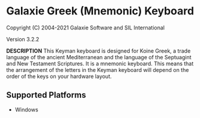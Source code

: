 Galaxie Greek (Mnemonic) Keyboard
=====================

Copyright (C) 2004-2021 Galaxie Software and SIL International

Version 3.2.2

__DESCRIPTION__
This Keyman keyboard is designed for Koine Greek, a trade language of the ancient Mediterranean and the language of the Septuagint and New Testament Scriptures. It is a mnemonic keyboard. This means that the arrangement of the letters in the Keyman keyboard will depend on the order of the keys on your hardware layout.

Supported Platforms
-------------------
 * Windows

